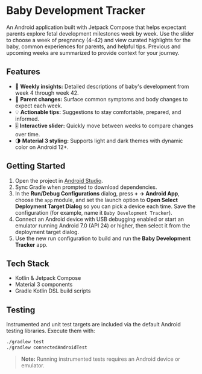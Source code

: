 # Baby Development Tracker

An Android application built with Jetpack Compose that helps expectant parents explore fetal development milestones week by week. Use the slider to choose a week of pregnancy (4–42) and view curated highlights for the baby, common experiences for parents, and helpful tips. Previous and upcoming weeks are summarized to provide context for your journey.

## Features

- 📅 **Weekly insights:** Detailed descriptions of baby's development from week 4 through week 42.
- 🤰 **Parent changes:** Surface common symptoms and body changes to expect each week.
- 💡 **Actionable tips:** Suggestions to stay comfortable, prepared, and informed.
- 🎚️ **Interactive slider:** Quickly move between weeks to compare changes over time.
- 🌗 **Material 3 styling:** Supports light and dark themes with dynamic color on Android 12+.

## Getting Started

1. Open the project in [Android Studio](https://developer.android.com/studio).
2. Sync Gradle when prompted to download dependencies.
3. In the **Run/Debug Configurations** dialog, press **+ → Android App**, choose the `app` module, and set the launch option to **Open Select Deployment Target Dialog** so you can pick a device each time. Save the configuration (for example, name it `Baby Development Tracker`).
4. Connect an Android device with USB debugging enabled or start an emulator running Android 7.0 (API 24) or higher, then select it from the deployment target dialog.
5. Use the new run configuration to build and run the **Baby Development Tracker** app.

## Tech Stack

- Kotlin & Jetpack Compose
- Material 3 components
- Gradle Kotlin DSL build scripts

## Testing

Instrumented and unit test targets are included via the default Android testing libraries. Execute them with:

```bash
./gradlew test
./gradlew connectedAndroidTest
```

> **Note:** Running instrumented tests requires an Android device or emulator.
